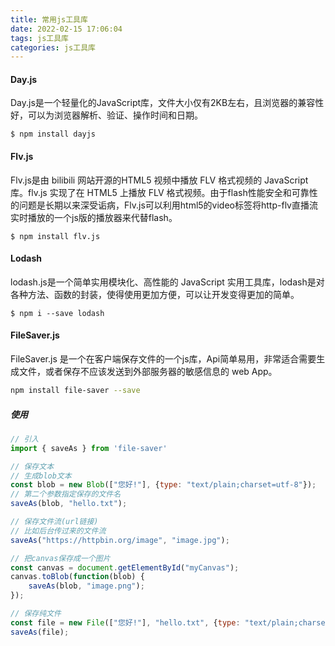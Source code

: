```yaml
---
title: 常用js工具库
date: 2022-02-15 17:06:04
tags: js工具库
categories: js工具库
---
```


#### Day.js

Day.js是一个轻量化的JavaScript库，文件大小仅有2KB左右，且浏览器的兼容性好，可以为浏览器解析、验证、操作时间和日期。

```shell
$ npm install dayjs
```

#### Flv.js

Flv.js是由 bilibili 网站开源的HTML5 视频中播放 FLV 格式视频的 JavaScript 库。flv.js 实现了在 HTML5 上播放 FLV 格式视频。由于flash性能安全和可靠性的问题是长期以来深受诟病，Flv.js可以利用html5的video标签将http-flv直播流实时播放的一个js版的播放器来代替flash。

```shell
$ npm install flv.js
```

#### Lodash

lodash.js是一个简单实用模块化、高性能的 JavaScript 实用工具库，lodash是对各种方法、函数的封装，使得使用更加方便，可以让开发变得更加的简单。

```shell
$ npm i --save lodash
```

#### FileSaver.js

FileSaver.js 是一个在客户端保存文件的一个js库，Api简单易用，非常适合需要生成文件，或者保存不应该发送到外部服务器的敏感信息的 web App。

```sh
npm install file-saver --save
```

##### 使用

```js
// 引入
import { saveAs } from 'file-saver'

// 保存文本
// 生成blob文本
const blob = new Blob(["您好!"], {type: "text/plain;charset=utf-8"});
// 第二个参数指定保存的文件名
saveAs(blob, "hello.txt");

// 保存文件流(url链接)
// 比如后台传过来的文件流
saveAs("https://httpbin.org/image", "image.jpg");

// 把canvas保存成一个图片
const canvas = document.getElementById("myCanvas");
canvas.toBlob(function(blob) {
    saveAs(blob, "image.png");
});

// 保存纯文件
const file = new File(["您好!"], "hello.txt", {type: "text/plain;charset=utf-8"});
saveAs(file);
```